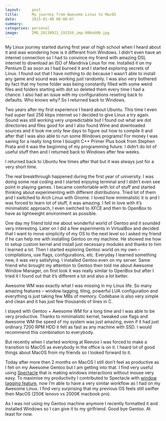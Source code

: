 ```yaml
---
layout:     post
title:      My journey from Awesome Linux to MacOS
date:       2015-01-08 00:00:07
summary:
categories: personal
image:      IMG_20130922_191559_imp-800x600.jpg
---
```


My Linux journey started during first year of high school when I heard about it and was wondering how is it different from Windows. I didn’t even have an internet connection so I had to convince my friend with amazing DSL internet to download an ISO of Mandriva Linux for me. Installed it on my Pentium D as soon as I had burned it and I started exploring secrets of Linux. I found out that I have nothing to do because I wasn’t able to install any game and sound was working just randomly. I was also very bothered by fact that my home folder was being constantly filled with some weird files and folders starting with dot so deleted them every time I had a chance. I also had an issue with my configurations reseting back to defaults. Who knows why? So I returned back to Windows.

Two years after my first experience I heard about Ubuntu. This time I even had super fast 256 kbps internet so I decided to give Linux a try again. Sound was still working very unpredictable but I found out what are dot directories and files good for and I also found Wine and downloaded sources and it took me only few days to figure out how to compile it and after that I was also able to run some Windows programs! For money I was saving for a really long time I bought C++ Primer Plus book from Stephen Prata and it was the beginning of my programming future. I didn’t do lot of useful stuff then and I returned back to Windows after few weeks.

I returned back to Ubuntu few times after that but it was always just for a very short time.

The real breakthrough happened during the first year of university. I was doing some real coding and I started enjoying terminal and I didn’t even see point in playing games. I became comfortable with lot of stuff and started thinking about experimenting with different distributions. Tried lot of them and I switched to Arch Linux with Gnome. I loved how minimalistic it is and I was forced to learn lot of stuff, it was amazing. I fell in love with it’s minimalistic approach, I even switched to XFCE and then to OpenBox to have as lightweight environment as possible.

One day my friend told me about wonderful world of Gentoo and it sounded very interesting. Later on I did a few experiments in VirtualBox and decided that I want to move simplicity of my OS to the next level so I asked my friend if he can help me with installing Gentoo on my machine. He showed me how to setup custom kernel and install just necessary modules and thanks to him I learned a lot. Then I started exploring Gentoo world on my own – compilations, use flags, configurations, etc. Everyday I learned something new, it was very satisfying. I installed Gentoo even on my server. Same friend who brought my attention to Gentoo then told me about Awesome Window Manager, on first look it was really similar to OpenBox but after I tried it I found out that it’s different a lot and also a lot better.

Awesome WM was exactly what I was missing in my Linux life. So many amazing features – window tagging, tiling, powerful LUA configuration and everything is just taking few MBs of memory. Codebase is also very simple and clean and it has just few thousands of lines in C.

I stayed with Gentoo + Awesome WM for a long time and I was able to be very productive. Thanks to minimalistic kernel, tweaked use flags and Awesome WM the speed of my system was just amazing, even if it had just ordinary 7200 RPM HDD it felt as fast as any machine with SSD. I would recommend this combination to everybody.

But recently when I started working at Reevoo I was forced to make a transition to MacOS as everybody in the office is on it. I heard lot of good things about MacOS from my friends so I looked forward to it.

Today after more then 2 months on MacOS I still don’t feel as productive as I felt on my Awesome Gentoo but I am getting into that. I find very useful using [Spectacle](http://spectacleapp.com/) that is making windows interactions without mouse very easy. To maximise my productivity I contributed to Spectacle with [window tagging feature](https://github.com/eczarny/spectacle/pull/302), now I’m able to have a very similar workflow as I had on my Awesome Linux. I find very surprising that my previous OS feels still swifter then MacOS (250€ lenovo vs 2000€ macbook pro).

As I was not using my Gentoo machine anymore I recently formatted it and installed Windows so I can give it to my girlfriend. Good bye Gentoo. At least for now.

